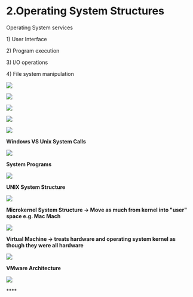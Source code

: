 # 2.Operating System Structures

Operating System services 

1\) User Interface

2\) Program execution

3\) I/O operations

4\) File system manipulation 

![](../.gitbook/assets/image%20%2827%29.png)

![](../.gitbook/assets/image%20%2873%29.png)





![](../.gitbook/assets/image%20%2810%29.png)

![](../.gitbook/assets/image%20%2884%29.png)

![](../.gitbook/assets/image%20%2857%29.png)

**Windows VS Unix System Calls** 

![](../.gitbook/assets/image%20%287%29.png)



**System Programs**

![](../.gitbook/assets/image%20%28149%29.png)

**UNIX System Structure**

![](../.gitbook/assets/image%20%2831%29.png)

**Microkernel System Structure -&gt; Move as much from kernel into "user" space e.g. Mac Mach**

![](../.gitbook/assets/image%20%2832%29.png)

**Virtual Machine -&gt; treats hardware and operating system kernel as though they were all hardware**

![](../.gitbook/assets/image%20%28141%29.png)

**VMware Architecture** 

![](../.gitbook/assets/image%20%2851%29.png)

\*\*\*\*

